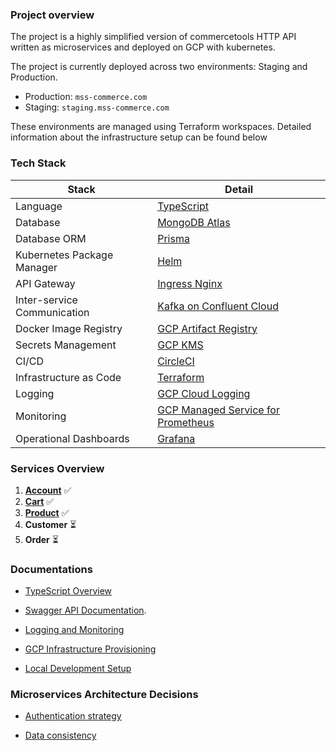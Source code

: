 ### Project overview

The project is a highly simplified version of commercetools HTTP API written as microservices and deployed on GCP with kubernetes.

The project is currently deployed across two environments: Staging and Production.

- Production: `mss-commerce.com`
- Staging: `staging.mss-commerce.com`

These environments are managed using Terraform workspaces. Detailed information about the infrastructure setup can be found below

### Tech Stack

| Stack                       | Detail                                                                                             |
| --------------------------- | -------------------------------------------------------------------------------------------------- |
| Language                    | [TypeScript](https://www.typescriptlang.org)                                                       |
| Database                    | [MongoDB Atlas](https://www.mongodb.com/atlas/database)                                            |
| Database ORM                | [Prisma](https://www.prisma.io/)                                                                   |
| Kubernetes Package Manager  | [Helm](https://helm.sh/)                                                                           |
| API Gateway                 | [Ingress Nginx](https://kubernetes.github.io/ingress-nginx/)                                       |
| Inter-service Communication | [Kafka on Confluent Cloud](https://www.confluent.io/confluent-cloud/)                              |
| Docker Image Registry       | [GCP Artifact Registry](https://cloud.google.com/artifact-registry)                                |
| Secrets Management          | [GCP KMS](https://cloud.google.com/security-key-management)                                        |
| CI/CD                       | [CircleCI](https://circleci.com/)                                                                  |
| Infrastructure as Code      | [Terraform](https://developer.hashicorp.com/terraform/downloads)                                   |
| Logging                     | [GCP Cloud Logging](https://cloud.google.com/logging)                                              |
| Monitoring                  | [GCP Managed Service for Prometheus](https://cloud.google.com/stackdriver/docs/managed-prometheus) |
| Operational Dashboards      | [Grafana](https://grafana.com/)                                                                    |

### Services Overview

1. **[Account](/services/account/README.md)** ✅
2. **[Cart](/services/cart/README.md)** ✅
3. **[Product](/services/product/README.md)** ✅
4. **Customer** ⏳
5. **Order** ⏳

### Documentations

- [TypeScript Overview](/docs/OVERVIEW_TYPESCRIPT.md)

- [Swagger API Documentation](https://app.swaggerhub.com/apis-docs/YAHIAELTAI022_1/ms-commerce/1.2.0#/).

- [Logging and Monitoring](/docs/LOGGING_MONITORING.md)

- [GCP Infrastructure Provisioning](/docs/GCP_INFRASTRUCTURE_PROVISIONING.md)

- [Local Development Setup](/docs/LOCAL_DEV_SETUP.md)

### Microservices Architecture Decisions

- [Authentication strategy](/docs/AUTHENTICATION_STRATEGY.md)

- [Data consistency](/docs/DATA_CONSISTENCY.md)
